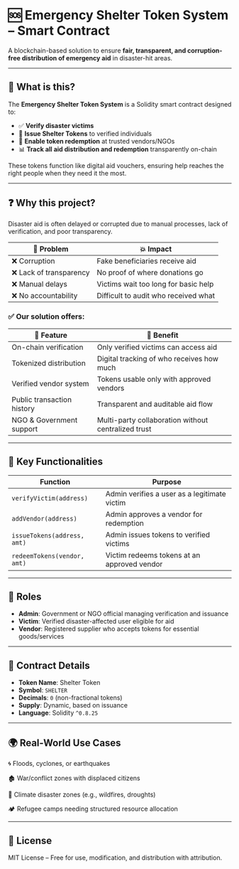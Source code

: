 # 🆘 Emergency Shelter Token System – Smart Contract

A blockchain-based solution to ensure **fair, transparent, and corruption-free distribution of emergency aid** in disaster-hit areas. 

--- 

## 🧾 What is this?  
 
The **Emergency Shelter Token System** is a Solidity smart contract designed to:  

- ✅ **Verify disaster victims** 
- 🎫 **Issue Shelter Tokens** to verified individuals  
- 🏪 **Enable token redemption** at trusted vendors/NGOs
- 📊 **Track all aid distribution and redemption** transparently on-chain
 
These tokens function like digital aid vouchers, ensuring help reaches the right people when they need it the most.

---

## ❓ Why this project?

Disaster aid is often delayed or corrupted due to manual processes, lack of verification, and poor transparency.

| 🚨 Problem              | 💥 Impact                            |
| ----------------------- | ------------------------------------ |
| ❌ Corruption           | Fake beneficiaries receive aid       |
| ❌ Lack of transparency | No proof of where donations go       |
| ❌ Manual delays        | Victims wait too long for basic help |
| ❌ No accountability    | Difficult to audit who received what |

### ✅ Our solution offers:

| 🔧 Feature                 | 🌟 Benefit                                          |
| -------------------------- | --------------------------------------------------- |
| On-chain verification      | Only verified victims can access aid                |
| Tokenized distribution     | Digital tracking of who receives how much           |
| Verified vendor system     | Tokens usable only with approved vendors            |
| Public transaction history | Transparent and auditable aid flow                  |
| NGO & Government support   | Multi-party collaboration without centralized trust |

---

## 📌 Key Functionalities

| Function                    | Purpose                                      |
| --------------------------- | -------------------------------------------- |
| `verifyVictim(address)`     | Admin verifies a user as a legitimate victim |
| `addVendor(address)`        | Admin approves a vendor for redemption       |
| `issueTokens(address, amt)` | Admin issues tokens to verified victims      |
| `redeemTokens(vendor, amt)` | Victim redeems tokens at an approved vendor  |

---

## 🔐 Roles

- **Admin**: Government or NGO official managing verification and issuance
- **Victim**: Verified disaster-affected user eligible for aid
- **Vendor**: Registered supplier who accepts tokens for essential goods/services

---

## 🔗 Contract Details

- **Token Name**: Shelter Token
- **Symbol**: `SHELTER`
- **Decimals**: `0` (non-fractional tokens)
- **Supply**: Dynamic, based on issuance
- **Language**: Solidity `^0.8.25`

---

## 🌍 Real-World Use Cases

🌀 Floods, cyclones, or earthquakes

🏚️ War/conflict zones with displaced citizens

🧊 Climate disaster zones (e.g., wildfires, droughts)

🏕️ Refugee camps needing structured resource allocation

---

## 📖 License

MIT License – Free for use, modification, and distribution with attribution.

